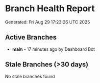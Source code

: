 # Branch Health Report
Generated: Fri Aug 29 17:23:26 UTC 2025

## Active Branches
- **main** - 17 minutes ago by Dashboard Bot

## Stale Branches (>30 days)
No stale branches found
